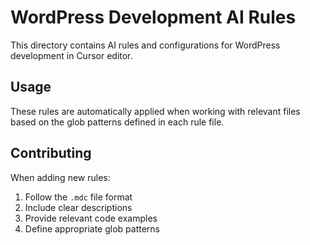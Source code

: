 # WordPress Development AI Rules

This directory contains AI rules and configurations for WordPress development in Cursor editor.

## Usage

These rules are automatically applied when working with relevant files based on the glob patterns defined in each rule file.

## Contributing

When adding new rules:
1. Follow the `.mdc` file format
2. Include clear descriptions
3. Provide relevant code examples
4. Define appropriate glob patterns

